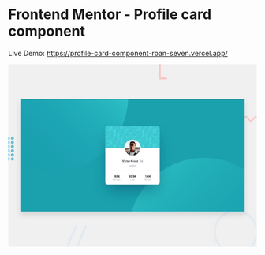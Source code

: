 # Frontend Mentor - Profile card component

Live Demo: https://profile-card-component-roan-seven.vercel.app/

![Design preview for the Profile card component coding challenge](./design/desktop-preview.jpg)
